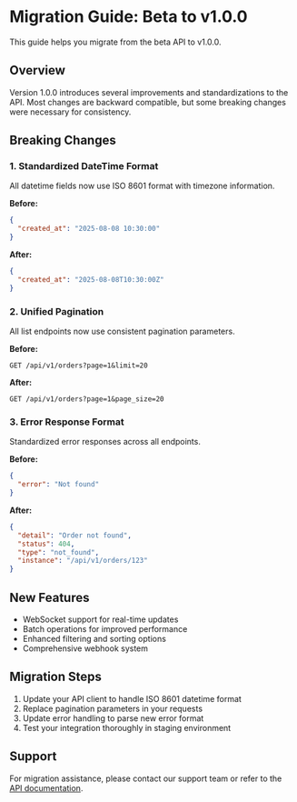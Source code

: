# Migration Guide: Beta to v1.0.0

This guide helps you migrate from the beta API to v1.0.0.

## Overview

Version 1.0.0 introduces several improvements and standardizations to the API. Most changes are backward compatible, but some breaking changes were necessary for consistency.

## Breaking Changes

### 1. Standardized DateTime Format
All datetime fields now use ISO 8601 format with timezone information.

**Before:**
```json
{
  "created_at": "2025-08-08 10:30:00"
}
```

**After:**
```json
{
  "created_at": "2025-08-08T10:30:00Z"
}
```

### 2. Unified Pagination
All list endpoints now use consistent pagination parameters.

**Before:**
```
GET /api/v1/orders?page=1&limit=20
```

**After:**
```
GET /api/v1/orders?page=1&page_size=20
```

### 3. Error Response Format
Standardized error responses across all endpoints.

**Before:**
```json
{
  "error": "Not found"
}
```

**After:**
```json
{
  "detail": "Order not found",
  "status": 404,
  "type": "not_found",
  "instance": "/api/v1/orders/123"
}
```

## New Features

- WebSocket support for real-time updates
- Batch operations for improved performance
- Enhanced filtering and sorting options
- Comprehensive webhook system

## Migration Steps

1. Update your API client to handle ISO 8601 datetime format
2. Replace pagination parameters in your requests
3. Update error handling to parse new error format
4. Test your integration thoroughly in staging environment

## Support

For migration assistance, please contact our support team or refer to the [API documentation](/api/).